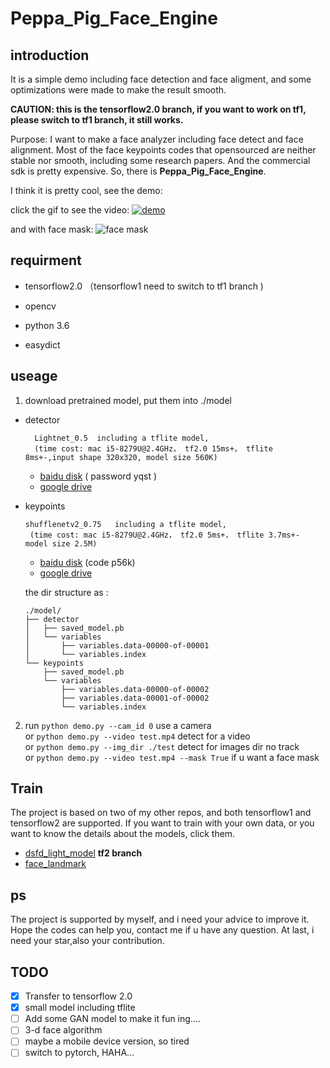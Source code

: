 # Peppa_Pig_Face_Engine


## introduction

It is a simple demo including face detection and face aligment, and some optimizations were made to make the result smooth.

**CAUTION: this is the tensorflow2.0 branch, if you want to work on tf1, please switch to tf1 branch, it still works.**

Purpose: I want to make a face analyzer including face detect and face alignment. Most of the face keypoints codes that opensourced are neither stable nor smooth, including some research papers. And the commercial sdk is pretty expensive. So, there is **Peppa_Pig_Face_Engine**.  


I think it is pretty cool, see the demo:

click the gif to see the video:
[![demo](https://github.com/610265158/simpleface-engine/blob/master/figure/sample.gif)](https://v.youku.com/v_show/id_XNDM3MTY4MTM2MA==.html?spm=a2h3j.8428770.3416059.1)

and with face mask:
![face mask](https://github.com/610265158/Peppa_Pig_Face_Engine/blob/master/figure/sample_mask.gif)

## requirment

+ tensorflow2.0 （tensorflow1 need to switch to tf1 branch )

+ opencv

+ python 3.6

+ easydict

## useage

1. download pretrained model, put them into ./model
+ detector  

        Lightnet_0.5  including a tflite model, 
        (time cost: mac i5-8279U@2.4GHz， tf2.0 15ms+， tflite 8ms+-,input shape 320x320, model size 560K)
    + [baidu disk](https://pan.baidu.com/s/1ZJZHJz8VFXahmwBptGQfiA) ( password yqst )
    + [google drive](https://drive.google.com/open?id=1HxHf4r1gnCog0hup-eW5NfUuf2GZsHf0)
   
+ keypoints

      shufflenetv2_0.75   including a tflite model, 
       (time cost: mac i5-8279U@2.4GHz， tf2.0 5ms+， tflite 3.7ms+- model size 2.5M)
    + [baidu disk](https://pan.baidu.com/s/1s3azHOb8ujJlG9jx9WfR3A)  (code p56k)
    + [google drive](https://drive.google.com/open?id=1VbP6EJO2bygeslPUYxBl-vMGrr4fa-V_)


    the dir structure as :
    ```
    ./model/
    ├── detector
    │   ├── saved_model.pb
    │   └── variables
    │       ├── variables.data-00000-of-00001
    │       └── variables.index
    └── keypoints
        ├── saved_model.pb
        └── variables
            ├── variables.data-00000-of-00002
            ├── variables.data-00001-of-00002
            └── variables.index
    ```
2. run `python demo.py --cam_id 0` use a camera    
   or  `python demo.py --video test.mp4`  detect for a video    
   or  `python demo.py --img_dir ./test`  detect for images dir no track   
   or `python demo.py --video test.mp4 --mask True` if u want a face mask
    

##  Train
The project is based on two of my other repos, and both tensorflow1 and tensorflow2 are supported. 
If you want to train with your own data, 
or you want to know the details about the models, click them.

 + [dsfd_light_model](https://github.com/610265158/DSFD-tensorflow)  **tf2 branch**
 + [face_landmark](https://github.com/610265158/face_landmark.git)


## ps
The project is supported by myself,
and i need your advice to improve it.
Hope the codes can help you, 
contact me if u have any question.
At last, i need your star,also your contribution.

## TODO

- [x]  Transfer to tensorflow 2.0   
- [x]  small model including tflite
- [ ]  Add some GAN model to make it fun ing....
- [ ]  3-d face algorithm
- [ ]  maybe a mobile device version, so tired
- [ ]  switch to pytorch,  HAHA... 
